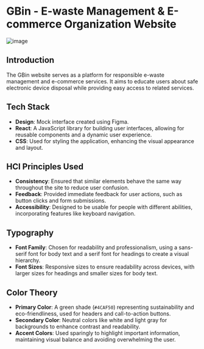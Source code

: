 # GBin - E-waste Management & E-commerce Organization Website
![image](https://github.com/user-attachments/assets/531805ca-c952-4ec1-8d9f-c6d6c92e6180)

## Introduction
The GBin website serves as a platform for responsible e-waste management and e-commerce services. It aims to educate users about safe electronic device disposal while providing easy access to related services.

## Tech Stack
- **Design**: Mock interface created using Figma.
- **React**: A JavaScript library for building user interfaces, allowing for reusable components and a dynamic user experience.
- **CSS**: Used for styling the application, enhancing the visual appearance and layout.

## HCI Principles Used
- **Consistency**: Ensured that similar elements behave the same way throughout the site to reduce user confusion.
- **Feedback**: Provided immediate feedback for user actions, such as button clicks and form submissions.
- **Accessibility**: Designed to be usable for people with different abilities, incorporating features like keyboard navigation.

## Typography
- **Font Family**: Chosen for readability and professionalism, using a sans-serif font for body text and a serif font for headings to create a visual hierarchy.
- **Font Sizes**: Responsive sizes to ensure readability across devices, with larger sizes for headings and smaller sizes for body text.

## Color Theory
- **Primary Color**: A green shade (`#4CAF50`) representing sustainability and eco-friendliness, used for headers and call-to-action buttons.
- **Secondary Color**: Neutral colors like white and light gray for backgrounds to enhance contrast and readability.
- **Accent Colors**: Used sparingly to highlight important information, maintaining visual balance and avoiding overwhelming the user.
